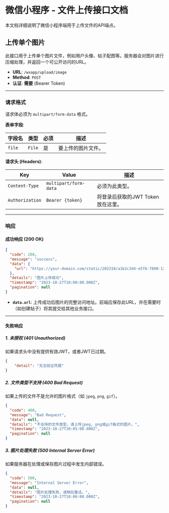 # 微信小程序 - 文件上传接口文档

本文档详细说明了微信小程序端用于上传文件的API端点。

## 上传单个图片

此接口用于上传单个图片文件，例如用户头像、帖子配图等。服务器会对图片进行压缩处理，并返回一个可公开访问的URL。

- **URL**: `/wxapp/upload/image`
- **Method**: `POST`
- **认证**: **需要** (Bearer Token)

---

### 请求格式

请求体必须为 `multipart/form-data` 格式。

**表单字段**:

| 字段名 | 类型   | 必须 | 描述                             |
| ------ | ------ | ---- | -------------------------------- |
| `file` | `File` | 是   | 要上传的图片文件。               |

**请求头 (Headers)**:

| Key             | Value           | 描述                                     |
| --------------- | --------------- | ---------------------------------------- |
| `Content-Type`  | `multipart/form-data` | 必须为此类型。                           |
| `Authorization` | `Bearer {token}`  | 将登录后获取的JWT Token放在这里。 |

---

### 响应

#### 成功响应 (200 OK)

```json
{
  "code": 200,
  "message": "success",
  "data": {
    "url": "https://your-domain.com/static/202310/a1b2c3d4-e5f6-7890-1234-567890abcdef.jpg"
  },
  "details": "图片上传成功",
  "timestamp": "2023-10-27T10:00:00.000Z",
  "pagination": null
}
```

- **`data.url`**: 上传成功后图片的完整访问地址。前端应保存此URL，并在需要时（如创建帖子）将其提交给其他业务接口。

---

#### 失败响应

##### 1. 未授权 (401 Unauthorized)

如果请求头中没有提供有效JWT，或者JWT已过期。

```json
{
    "detail": "无法验证凭据"
}
```

##### 2. 文件类型不支持 (400 Bad Request)

如果上传的文件不是允许的图片格式（如 `jpeg`, `png`, `gif`）。

```json
{
  "code": 400,
  "message": "Bad Request",
  "data": null,
  "details": "不支持的文件类型，请上传jpeg, png或gif格式的图片。",
  "timestamp": "2023-10-27T10:05:00.000Z",
  "pagination": null
}
```

##### 3. 图片处理失败 (500 Internal Server Error)

如果服务器在处理或保存图片过程中发生内部错误。

```json
{
  "code": 500,
  "message": "Internal Server Error",
  "data": null,
  "details": "图片处理失败，请稍后重试。",
  "timestamp": "2023-10-27T10:06:00.000Z",
  "pagination": null
}
``` 